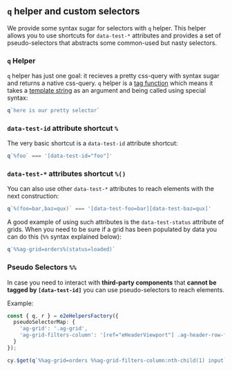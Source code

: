## `q` helper and custom selectors
We provide some syntax sugar for selectors with `q` helper.
This helper allows you to use shortcuts for `data-test-*` attributes
and provides a set of pseudo-selectors that abstracts some common-used but nasty selectors.

### `q` Helper
`q` helper has just one goal:
it recieves a pretty css-query with syntax sugar and returns a native css-query.
`q` helper is a [tag function](https://developer.mozilla.org/en-US/docs/Web/JavaScript/Reference/Template_literals#tagged_templates)
which means it takes a [template string](https://developer.mozilla.org/en-US/docs/Web/JavaScript/Reference/Template_literals)
as an argument and being called using special syntax:
```ts
q`here is our pretty selector`
```

### `data-test-id` attribute shortcut `%`
The very basic shortcut is a `data-test-id` attribute shortcut:
```ts
q`%foo` === '[data-test-id="foo"]'
```

### `data-test-*` attributes shortcut `%()`

You can also use other `data-test-*` attributes to reach elements with the next construction:
```ts
q`%(foo=bar,baz=qux)` === '[data-test-foo=bar][data-test-baz=qux]'
```
A good example of using such attributes is the `data-test-status` attribute of grids.
When you need to be sure if a grid has been populated by data you can do this (`%%` syntax explained below):
```ts
q`%%ag-grid=orders%(status=loaded)`
```

### Pseudo Selectors `%%`
In case you need to interact with **third-party components** that **cannot be tagged by `[data-test-id]`** you can use pseudo-selectors to reach elements.

Example:
```ts
const { q, r } = e2eHelpersFactory({
  pseudoSelectorMap: {
    'ag-grid': '.ag-grid',
    'ag-grid-filters-column': '[ref="eHeaderViewport"] .ag-header-row-floating-filter .ag-header-cell',
  }
});

cy.$get(q`%%ag-grid=orders %%ag-grid-filters-column:nth-child(1) input`).type(123)
```


